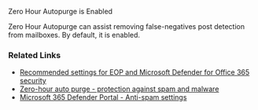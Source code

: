 Zero Hour Autopurge is Enabled

Zero Hour Autopurge can assist removing false-negatives post detection from mailboxes. By default, it is enabled.

### Related Links

* [Recommended settings for EOP and Microsoft Defender for Office 365 security](https://aka.ms/orca-atpp-docs-6) 
* [Zero-hour auto purge - protection against spam and malware](https://aka.ms/orca-zha-docs-2) 
* [Microsoft 365 Defender Portal - Anti-spam settings](https://security.microsoft.com/antispam)
